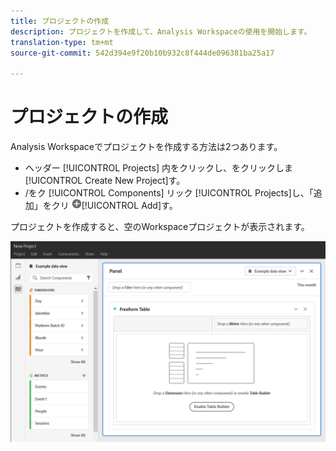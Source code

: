 ```yaml
---
title: プロジェクトの作成
description: プロジェクトを作成して、Analysis Workspaceの使用を開始します。
translation-type: tm+mt
source-git-commit: 542d394e9f20b10b932c8f444de096381ba25a17

---
```



# プロジェクトの作成

Analysis Workspaceでプロジェクトを作成する方法は2つあります。

* ヘッダー [!UICONTROL Projects] 内をクリックし、をクリックしま [!UICONTROL Create New Project]す。
* /をク [!UICONTROL Components] リック [!UICONTROL Projects]し、「追加」をクリ ![ックしま](../assets/add.png)[!UICONTROL Add]す。

プロジェクトを作成すると、空のWorkspaceプロジェクトが表示されます。

![空のプロジェクト](../assets/blank-project.png)

<!-- This page serves as a placeholder for the 'Create project' modal that is currently in the old world. -->
